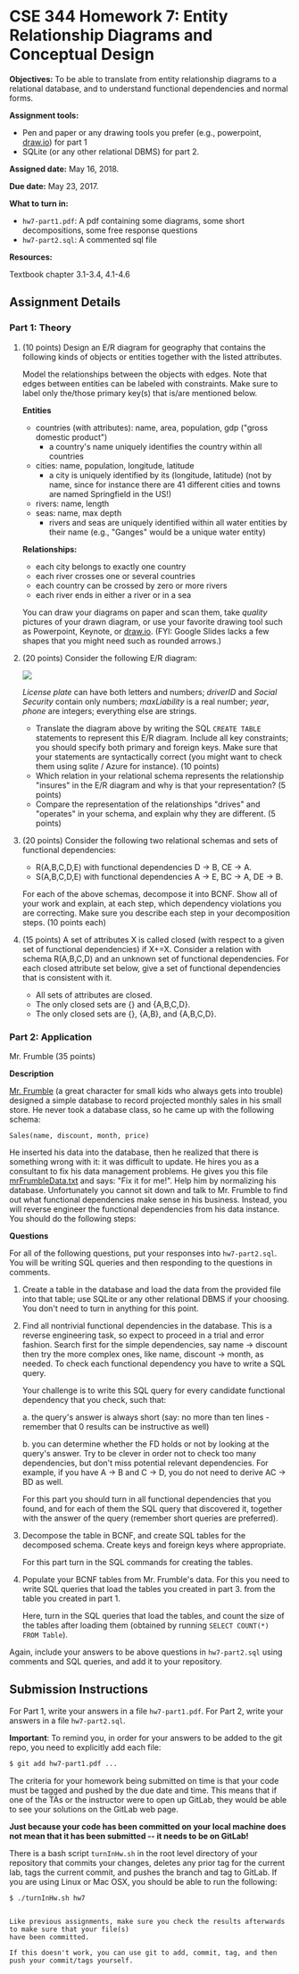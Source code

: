 # CSE 344 Homework 7: Entity Relationship Diagrams and Conceptual Design

**Objectives:**
To be able to translate from entity relationship diagrams to a relational database, and to understand functional dependencies and normal forms.

**Assignment tools:**
- Pen and paper or any drawing tools you prefer (e.g., powerpoint, [draw.io](https://www.draw.io)) for part 1
- SQLite (or any other relational DBMS) for part 2.

**Assigned date:** May 16, 2018.

**Due date:** May 23, 2017. 

**What to turn in:**
- `hw7-part1.pdf`: A pdf containing some diagrams, some short decompositions, some free response questions
- `hw7-part2.sql`: A commented sql file

**Resources:** 

Textbook chapter 3.1-3.4, 4.1-4.6

## Assignment Details

### Part 1: Theory

1. (10 points) Design an E/R diagram for geography that contains the following kinds of objects or entities together with the listed attributes. 

    Model the relationships between the objects with edges. Note that edges between entities can be labeled with constraints. Make sure to label only the/those primary key(s) that is/are mentioned below.

    **Entities**
    - countries (with attributes): name, area, population, gdp ("gross domestic product")
      - a country's name uniquely identifies the country within all countries
    - cities: name, population, longitude, latitude
      - a city is uniquely identified by its (longitude, latitude) (not by name, since for instance there are 41 different cities and towns are named Springfield in the US!)
    - rivers: name, length
    - seas: name, max depth
      - rivers and seas are uniquely identified within all water entities by their name (e.g., "Ganges" would be a unique water entity)

    **Relationships:**
    - each city belongs to exactly one country
    - each river crosses one or several countries
    - each country can be crossed by zero or more rivers
    - each river ends in either a river or in a sea

    You can draw your diagrams on paper and scan them, take *quality* pictures of your drawn diagram, or use your favorite drawing tool such as Powerpoint, Keynote, or [draw.io](https://www.draw.io/). (FYI: Google Slides lacks a few shapes that you might need such as rounded arrows.)


2. (20 points) Consider the following E/R diagram: 

    ![](figs/hw7-er/Slide1.jpg)
    
    *License plate* can have both letters and numbers;  *driverID* and *Social Security* contain only numbers;  *maxLiability* is a real number;  *year*, *phone* are integers; everything else are strings.
    - Translate the diagram above by writing the SQL `CREATE TABLE` statements to represent this E/R diagram. Include all key constraints; you should specify both primary and foreign keys. Make sure that your statements are syntactically correct (you might want to check them using sqlite / Azure for instance). (10 points)
    - Which relation in your relational schema represents the relationship "insures" in the E/R diagram and why is that your representation? (5 points)
    - Compare the representation of the relationships "drives" and "operates" in your schema, and explain why they are different. (5 points)


3. (20 points) Consider the following two relational schemas and sets of functional dependencies:
    - R(A,B,C,D,E) with functional dependencies D → B, CE → A.
    - S(A,B,C,D,E) with functional dependencies A → E, BC → A, DE → B.
    
    For each of the above schemas, decompose it into BCNF. Show all of your work and explain, at each step, which dependency violations you are correcting. Make sure you describe each step in your decomposition steps. (10 points each)


4. (15 points) A set of attributes X is called closed (with respect to a given set of functional dependencies) if X+=X. Consider a relation with schema R(A,B,C,D) and an unknown set of functional dependencies. For each closed attribute set below, give a set of functional dependencies that is consistent with it.
    - All sets of attributes are closed.
    - The only closed sets are {} and {A,B,C,D}.
    - The only closed sets are {}, {A,B}, and {A,B,C,D}.


### Part 2: Application

Mr. Frumble (35 points) 

**Description**

[Mr. Frumble](http://everythingbusytown.wikia.com/wiki/Mr._Frumble) (a great character for small kids who always gets into trouble) designed a simple database to record projected monthly sales in his small store. He never took a database class, so he came up with the following schema:

``Sales(name, discount, month, price)``

He inserted his data into the database, then he realized that there is something wrong with it: it was difficult to update. He hires you as a consultant to fix his data management problems. He gives you this file [mrFrumbleData.txt](https://courses.cs.washington.edu/courses/cse344/mrFrumbleData.txt) and says: "Fix it for me!". Help him by normalizing his database. Unfortunately you cannot sit down and talk to Mr. Frumble to find out what functional dependencies make sense in his business. Instead, you will reverse engineer the functional dependencies from his data instance. You should do the following steps:

**Questions**

For all of the following questions, put your responses into `hw7-part2.sql`. You will be writing SQL queries and then responding to the questions in comments.

1. Create a table in the database and load the data from the provided file into that table; use SQLite or any other relational DBMS if your choosing. You don't need to turn in anything for this point.

2. Find all nontrivial functional dependencies in the database.
This is a reverse engineering task, so expect to proceed in a trial and error fashion. Search first for the simple dependencies, say name → discount then try the more complex ones, like name, discount → month, as needed. To check each functional dependency you have to write a SQL query. 

    Your challenge is to write this SQL query for every candidate functional dependency that you check, such that:
    
     a. the query's answer is always short (say: no more than ten lines - remember that 0 results can be instructive as well)
     
     b. you can determine whether the FD holds or not by looking at the query's answer. Try to be clever in order not to check too many dependencies, but don't miss potential relevant dependencies. For example, if you have A → B and C → D, you do not need to derive AC → BD as well.

    For this part you should turn in all functional dependencies that you found, and for each of them the SQL query that discovered it, together with the answer of the query (remember short queries are preferred).

3. Decompose the table in BCNF, and create SQL tables for the decomposed schema. Create keys and foreign keys where appropriate.
    
    For this part turn in the SQL commands for creating the tables.

4. Populate your BCNF tables from Mr. Frumble's data. For this you need to write SQL queries that load the tables you created in part 3. from the table you created in part 1.

    Here, turn in the SQL queries that load the tables, and count the size of the tables after loading them (obtained by running ``SELECT COUNT(*)  FROM Table``).

Again, include your answers to be above questions in `hw7-part2.sql` using comments and SQL queries, and add it to your repository.


## Submission Instructions

For Part 1, write your answers in a file `hw7-part1.pdf`.
For Part 2, write your answers in a file `hw7-part2.sql`.

**Important**: To remind you, in order for your answers to be added to the git repo, 
you need to explicitly add each file:

```sh
$ git add hw7-part1.pdf ...
```

The criteria for your homework being submitted on time is that your code must be tagged and 
pushed by the due date and time. This means that if one of the TAs or the instructor were to open up GitLab, they would be able to see your solutions on the GitLab web page.

**Just because your code has been committed on your local machine does not mean that it has been submitted -- it needs to be on GitLab!**

There is a bash script `turnInHw.sh` in the root level directory of your repository that commits your changes, deletes any prior tag for the current lab, tags the current commit, and pushes the branch and tag to GitLab. If you are using Linux or Mac OSX, you should be able to run the following:

```sh
$ ./turnInHw.sh hw7
```

```

Like previous assignments, make sure you check the results afterwards to make sure that your file(s)
have been committed.

If this doesn't work, you can use git to add, commit, tag, and then push your commit/tags yourself.
